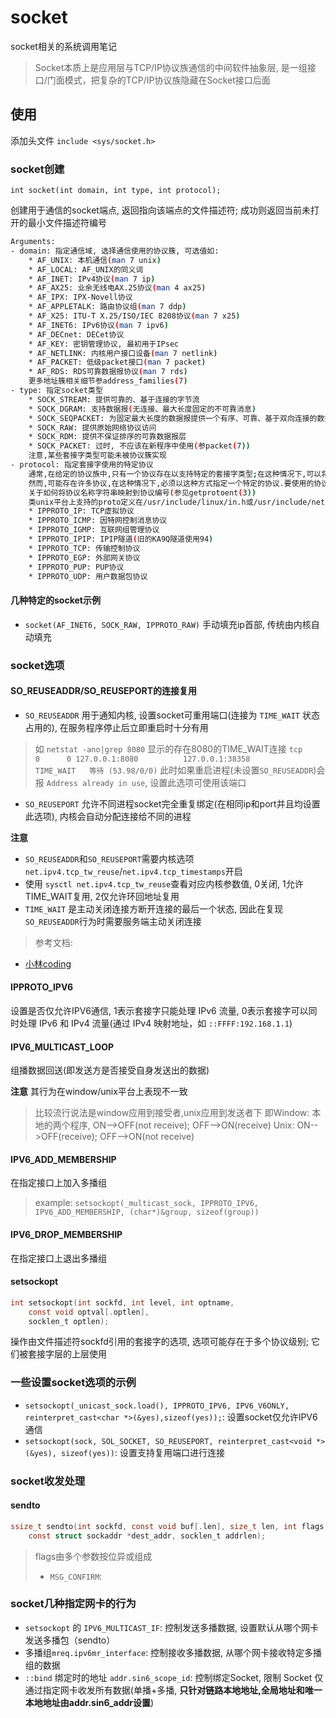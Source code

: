 # socket
socket相关的系统调用笔记

> Socket本质上是应用层与TCP/IP协议族通信的中间软件抽象层, 是一组接口/门面模式，把复杂的TCP/IP协议族隐藏在Socket接口后面

## 使用

添加头文件 `include <sys/socket.h>`

### socket创建

`int socket(int domain, int type, int protocol);`

创建用于通信的socket端点, 返回指向该端点的文件描述符; 成功则返回当前未打开的最小文件描述符编号
```sh
Arguments:
- domain: 指定通信域, 选择通信使用的协议簇, 可选值如:
    * AF_UNIX: 本机通信(man 7 unix)
    * AF_LOCAL: AF_UNIX的同义词
    * AF_INET: IPv4协议(man 7 ip)
    * AF_AX25: 业余无线电AX.25协议(man 4 ax25)
    * AF_IPX: IPX-Novell协议
    * AF_APPLETALK: 路由协议组(man 7 ddp)
    * AF_X25: ITU-T X.25/ISO/IEC 8208协议(man 7 x25)
    * AF_INET6: IPv6协议(man 7 ipv6)
    * AF_DECnet: DECet协议
    * AF_KEY: 密钥管理协议, 最初用于IPsec
    * AF_NETLINK: 内核用户接口设备(man 7 netlink)
    * AF_PACKET: 低级packet接口(man 7 packet)
    * AF_RDS: RDS可靠数据报协议(man 7 rds)
    更多地址簇相关细节参address_families(7)
- type: 指定socket类型
    * SOCK_STREAM: 提供可靠的、基于连接的字节流
    * SOCK_DGRAM: 支持数据报(无连接、最大长度固定的不可靠消息)
    * SOCK_SEQPACKET: 为固定最大长度的数据报提供一个有序、可靠、基于双向连接的数据传输路径,每次输入系统调用都要求使用者读取整个数据包
    * SOCK_RAW: 提供原始网络协议访问
    * SOCK_RDM: 提供不保证排序的可靠数据报层
    * SOCK_PACKET: 过时, 不应该在新程序中使用(参packet(7))
    注意,某些套接字类型可能未被协议簇实现
- protocol: 指定套接字使用的特定协议
    通常,在给定的协议族中,只有一个协议存在以支持特定的套接字类型;在这种情况下,可以将protocol指定为0
    然而,可能存在许多协议,在这种情况下,必须以这种方式指定一个特定的协议.要使用的协议号特定于要在其中进行通信的domain(参protocols(5))
    关于如何将协议名称字符串映射到协议编号(参见getprotoent(3))
    类unix平台上支持的proto定义在/usr/include/linux/in.h或/usr/include/netinet/in.h中, 部分示例如下:
    * IPPROTO_IP: TCP虚拟协议
    * IPPROTO_ICMP: 因特网控制消息协议
    * IPPROTO_IGMP: 互联网组管理协议
    * IPPROTO_IPIP: IPIP隧道(旧的KA9Q隧道使用94)
    * IPPROTO_TCP: 传输控制协议
    * IPPROTO_EGP: 外部网关协议
    * IPPROTO_PUP: PUP协议
    * IPPROTO_UDP: 用户数据包协议
```

#### 几种特定的socket示例

- `socket(AF_INET6, SOCK_RAW, IPPROTO_RAW)` 手动填充ip首部, 传统由内核自动填充

### socket选项

#### SO_REUSEADDR/SO_REUSEPORT的连接复用

- `SO_REUSEADDR` 用于通知内核, 设置socket可重用端口(连接为 `TIME_WAIT` 状态占用的), 在服务程序停止后立即重启时十分有用
> 如 `netstat -ano|grep 8080` 显示的存在8080的TIME_WAIT连接
`tcp        0      0 127.0.0.1:8080          127.0.0.1:38358         TIME_WAIT   等待 (53.98/0/0)`
> 此时如果重启进程(未设置`SO_REUSEADDR`)会报 `Address already in use`, 设置此选项可使用该端口
- `SO_REUSEPORT` 允许不同进程socket完全重复绑定(在相同ip和port并且均设置此选项), 内核会自动分配连接给不同的进程

**注意** 
- `SO_REUSEADDR`和`SO_REUSEPORT`需要内核选项`net.ipv4.tcp_tw_reuse`/`net.ipv4.tcp_timestamps`开启
- 使用 `sysctl net.ipv4.tcp_tw_reuse`查看对应内核参数值, 0关闭, 1允许TIME_WAIT复用, 2仅允许环回地址复用
- `TIME_WAIT` 是主动关闭连接方断开连接的最后一个状态, 因此在复现`SO_REUSEADDR`行为时需要服务端主动关闭连接

> 参考文档:
- [小林coding](https://zhuanlan.zhihu.com/p/450296852)

#### IPPROTO_IPV6

设置是否仅允许IPV6通信, 1表示套接字只能处理 IPv6 流量, 0表示套接字可以同时处理 IPv6 和 IPv4 流量(通过 IPv4 映射地址，如 `::FFFF:192.168.1.1`)

#### IPV6_MULTICAST_LOOP

组播数据回送(即发送方是否接受自身发送出的数据)

**注意** 其行为在window/unix平台上表现不一致
> 比较流行说法是window应用到接受者,unix应用到发送者下
> 即Window: 本地的两个程序, ON-->OFF(not receive); OFF-->ON(receive)
> Unix: ON-->OFF(receive); OFF-->ON(not receive)

#### IPV6_ADD_MEMBERSHIP

在指定接口上加入多播组

> example:
`setsockopt(_multicast_sock, IPPROTO_IPV6, IPV6_ADD_MEMBERSHIP, (char*)&group, sizeof(group))`

#### IPV6_DROP_MEMBERSHIP
在指定接口上退出多播组

#### setsockopt
```c
int setsockopt(int sockfd, int level, int optname,
    const void optval[.optlen],
    socklen_t optlen);
``` 

操作由文件描述符sockfd引用的套接字的选项, 选项可能存在于多个协议级别; 它们被套接字层的上层使用

### 一些设置socket选项的示例

- `setsockopt(_unicast_sock.load(), IPPROTO_IPV6, IPV6_V6ONLY, reinterpret_cast<char *>(&yes),sizeof(yes));`: 设置socket仅允许IPV6通信
- `setsockopt(sock, SOL_SOCKET, SO_REUSEPORT, reinterpret_cast<void *>(&yes), sizeof(yes))`: 设置支持复用端口进行连接

### socket收发处理

#### sendto

```c
ssize_t sendto(int sockfd, const void buf[.len], size_t len, int flags,
    const struct sockaddr *dest_addr, socklen_t addrlen);
```

> flags由多个参数按位异或组成
> - `MSG_CONFIRM`:

### socket几种指定网卡的行为

- `setsockopt` 的 `IPV6_MULTICAST_IF`: 控制发送多播数据, 设置默认从哪个网卡发送多播包（sendto）
- 多播组`mreq.ipv6mr_interface`: 控制接收多播数据, 从哪个网卡接收特定多播组的数据
- `::bind` 绑定时的地址 `addr.sin6_scope_id`: 控制绑定Socket, 限制 Socket 仅通过指定网卡收发所有数据(单播+多播, **只针对链路本地地址,全局地址和唯一本地地址由addr.sin6_addr设置**)
